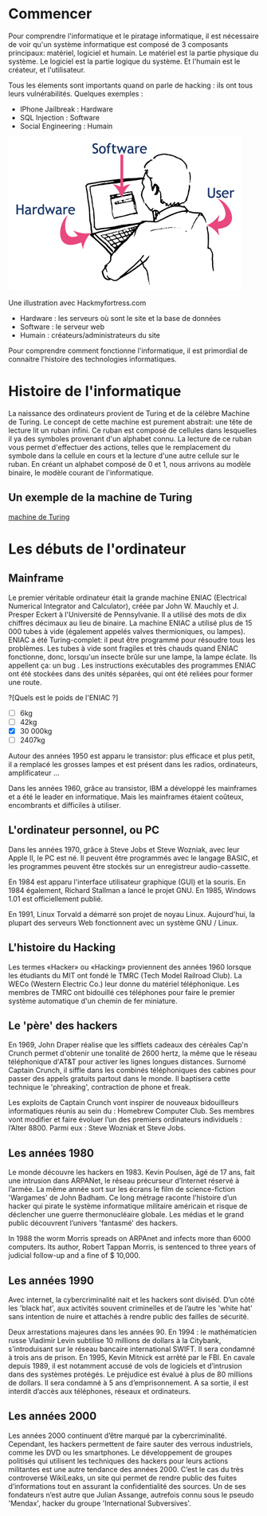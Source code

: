 # Commencer

Pour comprendre l'informatique et le piratage informatique, il est nécessaire de voir qu'un système informatique est composé de 3 composants principaux: matériel, logiciel et humain. Le matériel est la partie physique du système. Le logiciel est la partie logique du système. Et l'humain est le créateur, et l'utilisateur.

Tous les élements sont importants quand on parle de hacking : ils ont tous leurs vulnérabilités. Quelques exemples :

* IPhone Jailbreak : Hardware
* SQL Injection : Software
* Social Engineering : Humain

![Alt text](https://raw.githubusercontent.com/adrien-thierry/hmf-training/master/src/software-hardware-user.png "Sofware")

Une illustration avec Hackmyfortress.com

* Hardware : les serveurs où sont le site et la base de données
* Software : le serveur web
* Humain : créateurs/administrateurs du site

Pour comprendre comment fonctionne l'informatique, il est primordial de connaitre l'histoire des technologies informatiques.


# Histoire de l'informatique

La naissance des ordinateurs provient de Turing et de la célèbre Machine de Turing. Le concept de cette machine est purement abstrait: une tête de lecture lit un ruban infini. Ce ruban est composé de cellules dans lesquelles il ya des symboles provenant d'un alphabet connu. La lecture de ce ruban vous permet d'effectuer des actions, telles que le remplacement du symbole dans la cellule en cours et la lecture d'une autre cellule sur le ruban. En créant un alphabet composé de 0 et 1, nous arrivons au modèle binaire, le modèle courant de l'informatique.

## Un exemple de la machine de Turing

[machine de Turing](https://interstices.info/autres/grains-int/machine-turing/index.html)

# Les débuts de l'ordinateur

## Mainframe

Le premier véritable ordinateur était la grande machine ENIAC (Electrical Numerical Integrator and Calculator), créée par John W. Mauchly et J. Presper Eckert à l'Université de Pennsylvanie. Il a utilisé des mots de dix chiffres décimaux au lieu de binaire. La machine ENIAC a utilisé plus de 15 000 tubes à vide (également appelés valves thermioniques, ou lampes). ENIAC a été Turing-complet: il peut être programmé pour résoudre tous les problèmes. Les tubes à vide sont fragiles et très chauds quand ENIAC fonctionne, donc, lorsqu'un insecte brûle sur une lampe, la lampe éclate. Ils appellent ça: un bug . Les instructions exécutables des programmes ENIAC ont été stockées dans des unités séparées, qui ont été reliées pour former une route.

?[Quels est le poids de l'ENIAC ?]
-[ ] 6kg
-[ ] 42kg
-[x] 30 000kg 
-[ ] 2407kg

Autour des années 1950 est apparu le transistor: plus efficace et plus petit, il a remplacé les grosses lampes et est présent dans les radios, ordinateurs, amplificateur ...

Dans les années 1960, grâce au transistor, IBM a développé les mainframes et a été le leader en informatique. Mais les mainframes étaient coûteux, encombrants et difficiles à utiliser.

## L'ordinateur personnel, ou PC

Dans les années 1970, grâce à Steve Jobs et Steve Wozniak, avec leur Apple II, le PC est né. Il peuvent être programmés avec le langage BASIC, et les programmes peuvent être stockés sur un enregistreur audio-cassette.

En 1984 est apparu l'interface utilisateur graphique (GUI) et la souris. En 1984 également, Richard Stallman a lancé le projet GNU. En 1985, Windows 1.01 est officiellement publié.

En 1991, Linux Torvald a démarré son projet de noyau Linux. Aujourd'hui, la plupart des serveurs Web fonctionnent avec un système GNU / Linux.

## L'histoire du Hacking

Les termes «Hacker» ou «Hacking» proviennent des années 1960 lorsque les étudiants du MIT ont fondé le TMRC (Tech Model Railroad Club). La WECo (Western Electric Co.) leur donne du matériel téléphonique. Les membres de TMRC ont bidouillé ces téléphones pour faire le premier système automatique d'un chemin de fer miniature.

## Le 'père' des hackers

En 1969, John Draper réalise que les sifflets cadeaux des céréales Cap'n Crunch permet d'obtenir une tonalité de 2600 hertz, la même que le réseau téléphonique d'AT&T pour activer les lignes longues distances. Surnomé Captain Crunch, il siffle dans les combinés téléphoniques des cabines pour passer des appels gratuits partout dans le monde. Il baptisera cette technique le 'phreaking', contraction de phone et freak.

Les exploits de Captain Crunch vont inspirer de nouveaux bidouilleurs informatiques réunis au sein du : Homebrew Computer Club. Ses membres vont modifier et faire évoluer l’un des premiers ordinateurs individuels : l’Alter 8800. Parmi eux : Steve Wozniak et Steve Jobs.

## Les années 1980

Le monde découvre les hackers en 1983. Kevin Poulsen, âgé de 17 ans, fait une intrusion dans ARPANet, le réseau précurseur d’Internet réservé à l’armée. La même année sort sur les écrans le film de science-fiction 'Wargames' de John Badham. Ce long métrage raconte l'histoire d’un hacker qui pirate le système informatique militaire américain et risque de déclencher une guerre thermonucléaire globale. Les médias et le grand public découvrent l’univers 'fantasmé' des hackers.

In 1988 the worm Morris spreads on ARPAnet and infects more than 6000 computers. Its author, Robert Tappan Morris, is sentenced to three years of judicial follow-up and a fine of $ 10,000.

## Les années 1990

Avec internet, la cybercriminalité nait et les hackers sont diviséd. D’un côté les 'black hat', aux activités souvent criminelles et de l’autre les 'white hat' sans intention de nuire et attachés à rendre public des failles de sécurité.

Deux arrestations majeures dans les années 90. En 1994 : le mathématicien russe Vladimir Levin subtilise 10 millions de dollars à la Citybank, s'introduisant sur le réseau bancaire international SWIFT. Il sera condamné à trois ans de prison. En 1995, Kevin Mitnick est arrêté par le FBI. En cavale depuis 1989, il est notamment accusé de vols de logiciels et d’intrusion dans des systèmes protégés. Le préjudice est évalué à plus de 80 millions de dollars. Il sera condamné à 5 ans d’emprisonnement. A sa sortie, il est interdit d’accès aux téléphones, réseaux et ordinateurs.

## Les années 2000

Les années 2000 continuent d’être marqué par la cybercriminalité. Cependant, les hackers permettent de faire sauter des verrous industriels, comme les DVD ou les smartphones. Le développement de groupes politisés qui utilisent les techniques des hackers pour leurs actions militantes est une autre tendance des années 2000. C’est le cas du très controversé WikiLeaks, un site qui permet de rendre public des fuites d’informations tout en assurant la confidentialité des sources. Un de ses fondateurs n’est autre que Julian Assange, autrefois connu sous le pseudo 'Mendax', hacker du groupe 'International Subversives'.



